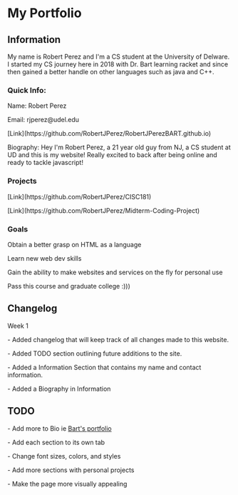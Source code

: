 <head>
  <h1>My Portfolio</h1>
</head>
<section>
  <h2>Information</h2>
  <p>My name is Robert Perez and I'm a CS student at the University of Delware. I started my CS journey here in 2018 with Dr. Bart learning racket and since then gained a better handle on other languages such as java and C++.</p>
  <h3> Quick Info:</h3>
  <p>Name: Robert Perez</p>
  <p>Email: rjperez@udel.edu</p>
  <p>[Link](https://github.com/RobertJPerez/RobertJPerezBART.github.io)
  </p>
  <p>Biography: Hey I'm Robert Perez, a 21 year old guy from NJ, a CS student at UD and this is my website! Really excited to back after being online and ready to tackle javascript!</p> 
  <h3>Projects</h3>
  <p>[Link](https://github.com/RobertJPerez/CISC181)</p>
  <p>[Link](https://github.com/RobertJPerez/Midterm-Coding-Project)</p>
  <h3>Goals</h3>
  <p>Obtain a better grasp on HTML as a language</p>
  <p>Learn new web dev skills</p>
  <p>Gain the ability to make websites and services on the fly for personal use</p> 
  <p>Pass this course and graduate college :)))</p> 
  
</section>

 <section>
  <h2>Changelog</h2>
  <p>Week 1</p>
  <p>- Added changelog that will keep track of all changes made to this website.</p>
  <p>- Added TODO section outlining future additions to the site.</p> 
  <p>- Added a Information Section that contains my name and contact information.</p>
   <p>- Added a Biography in Information</p>
</section>

<section>
   <h2>TODO</h2>
  <p>- Add more to Bio ie <a href="https://acbart.github.io/">Bart's portfolio</a></p>
  <p>- Add each section to its own tab</p>
  <p>- Change font sizes, colors, and styles</p>
  <p>- Add more sections with personal projects</p>
  <p>- Make the page more visually appealing</p>
</section>



